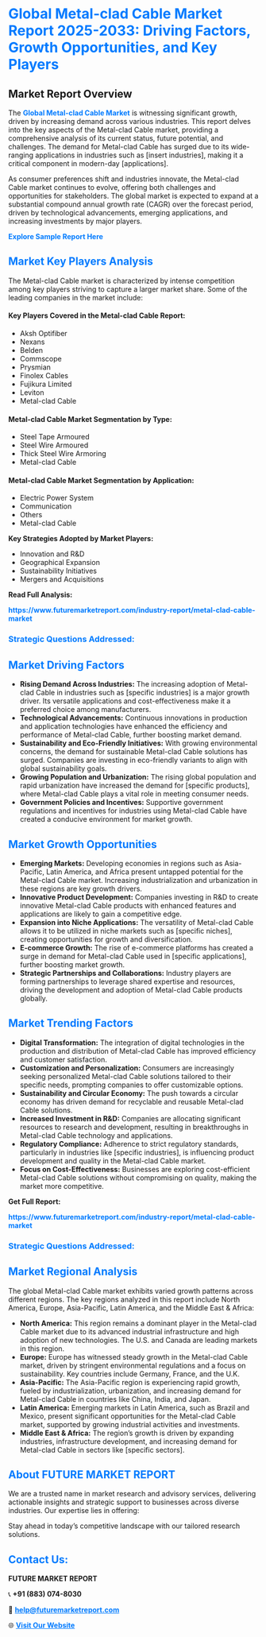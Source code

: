 <h1 style="color: #007BFF;">Global Metal-clad Cable Market Report 2025-2033: Driving Factors, Growth Opportunities, and Key Players</h1>

<section id="overview">
<h2>Market Report Overview</h2>
<p>The <a href="https://www.futuremarketreport.com/industry-report/metal-clad-cable-market" style="color: #007BFF; text-decoration: none;"><strong>Global Metal-clad Cable Market</strong></a> is witnessing significant growth, driven by increasing demand across various industries. This report delves into the key aspects of the Metal-clad Cable market, providing a comprehensive analysis of its current status, future potential, and challenges. The demand for Metal-clad Cable has surged due to its wide-ranging applications in industries such as [insert industries], making it a critical component in modern-day [applications].</p>
<p>As consumer preferences shift and industries innovate, the Metal-clad Cable market continues to evolve, offering both challenges and opportunities for stakeholders. The global market is expected to expand at a substantial compound annual growth rate (CAGR) over the forecast period, driven by technological advancements, emerging applications, and increasing investments by major players.</p>
</section>

<section id="overview">
<p><a href="https://www.futuremarketreport.com/request-sample/reportId=97445" style="color: #007BFF; text-decoration: none;"><strong>Explore Sample Report Here</strong></a></p>
</section>

<section id="key-players">
<h2 style="color: #007BFF;">Market Key Players Analysis</h2>
<p>The Metal-clad Cable market is characterized by intense competition among key players striving to capture a larger market share. Some of the leading companies in the market include:</p>
<h4>Key Players Covered in the Metal-clad Cable Report:</h4>
<ul><li>Aksh Optifiber</li><li>Nexans</li><li>Belden</li><li>Commscope</li><li>Prysmian</li><li>Finolex Cables</li><li>Fujikura Limited</li><li>Leviton</li><li>Metal-clad Cable</li></ul>
<h4>Metal-clad Cable Market Segmentation by Type:</h4>
<ul><li>Steel Tape Armoured</li><li>Steel Wire Armoured</li><li>Thick Steel Wire Armoring</li><li>Metal-clad Cable</li></ul>

<h4>Metal-clad Cable Market Segmentation by Application:</h4>
<ul><li>Electric Power System</li><li>Communication</li><li>Others</li><li>Metal-clad Cable</li></ul>
<p><strong>Key Strategies Adopted by Market Players:</strong></p>
<ul>
<li>Innovation and R&D</li>
<li>Geographical Expansion</li>
<li>Sustainability Initiatives</li>
<li>Mergers and Acquisitions</li>
</ul>
</section>

<section>
<p><strong>Read Full Analysis: </strong></p><a href="https://www.futuremarketreport.com/industry-report/metal-clad-cable-market" style="color: #007BFF; text-decoration: none;"><strong>https://www.futuremarketreport.com/industry-report/metal-clad-cable-market</strong></a>
<h3 style="color: #007BFF;">Strategic Questions Addressed:</h3>
</section>

<section id="driving-factors">
<h2 style="color: #007BFF;">Market Driving Factors</h2>
<ul>
<li><strong>Rising Demand Across Industries:</strong> The increasing adoption of Metal-clad Cable in industries such as [specific industries] is a major growth driver. Its versatile applications and cost-effectiveness make it a preferred choice among manufacturers.</li>
<li><strong>Technological Advancements:</strong> Continuous innovations in production and application technologies have enhanced the efficiency and performance of Metal-clad Cable, further boosting market demand.</li>
<li><strong>Sustainability and Eco-Friendly Initiatives:</strong> With growing environmental concerns, the demand for sustainable Metal-clad Cable solutions has surged. Companies are investing in eco-friendly variants to align with global sustainability goals.</li>
<li><strong>Growing Population and Urbanization:</strong> The rising global population and rapid urbanization have increased the demand for [specific products], where Metal-clad Cable plays a vital role in meeting consumer needs.</li>
<li><strong>Government Policies and Incentives:</strong> Supportive government regulations and incentives for industries using Metal-clad Cable have created a conducive environment for market growth.</li>
</ul>
</section>

<section id="growth-opportunities">
<h2 style="color: #007BFF;">Market Growth Opportunities</h2>
<ul>
<li><strong>Emerging Markets:</strong> Developing economies in regions such as Asia-Pacific, Latin America, and Africa present untapped potential for the Metal-clad Cable market. Increasing industrialization and urbanization in these regions are key growth drivers.</li>
<li><strong>Innovative Product Development:</strong> Companies investing in R&D to create innovative Metal-clad Cable products with enhanced features and applications are likely to gain a competitive edge.</li>
<li><strong>Expansion into Niche Applications:</strong> The versatility of Metal-clad Cable allows it to be utilized in niche markets such as [specific niches], creating opportunities for growth and diversification.</li>
<li><strong>E-commerce Growth:</strong> The rise of e-commerce platforms has created a surge in demand for Metal-clad Cable used in [specific applications], further boosting market growth.</li>
<li><strong>Strategic Partnerships and Collaborations:</strong> Industry players are forming partnerships to leverage shared expertise and resources, driving the development and adoption of Metal-clad Cable products globally.</li>
</ul>
</section>

<section id="trending-factors">
<h2 style="color: #007BFF;">Market Trending Factors</h2>
<ul>
<li><strong>Digital Transformation:</strong> The integration of digital technologies in the production and distribution of Metal-clad Cable has improved efficiency and customer satisfaction.</li>
<li><strong>Customization and Personalization:</strong> Consumers are increasingly seeking personalized Metal-clad Cable solutions tailored to their specific needs, prompting companies to offer customizable options.</li>
<li><strong>Sustainability and Circular Economy:</strong> The push towards a circular economy has driven demand for recyclable and reusable Metal-clad Cable solutions.</li>
<li><strong>Increased Investment in R&D:</strong> Companies are allocating significant resources to research and development, resulting in breakthroughs in Metal-clad Cable technology and applications.</li>
<li><strong>Regulatory Compliance:</strong> Adherence to strict regulatory standards, particularly in industries like [specific industries], is influencing product development and quality in the Metal-clad Cable market.</li>
<li><strong>Focus on Cost-Effectiveness:</strong> Businesses are exploring cost-efficient Metal-clad Cable solutions without compromising on quality, making the market more competitive.</li>
</ul>
</section>

<section>
<p><strong>Get Full Report: </strong></p><a href="https://www.futuremarketreport.com/industry-report/metal-clad-cable-market" style="color: #007BFF; text-decoration: none;"><strong>https://www.futuremarketreport.com/industry-report/metal-clad-cable-market</strong></a>
<h3 style="color: #007BFF;">Strategic Questions Addressed:</h3>
</section>


<section id="regional-analysis">
<h2 style="color: #007BFF;">Market Regional Analysis</h2>
<p>The global Metal-clad Cable market exhibits varied growth patterns across different regions. The key regions analyzed in this report include North America, Europe, Asia-Pacific, Latin America, and the Middle East & Africa:</p>
<ul>
<li><strong>North America:</strong> This region remains a dominant player in the Metal-clad Cable market due to its advanced industrial infrastructure and high adoption of new technologies. The U.S. and Canada are leading markets in this region.</li>
<li><strong>Europe:</strong> Europe has witnessed steady growth in the Metal-clad Cable market, driven by stringent environmental regulations and a focus on sustainability. Key countries include Germany, France, and the U.K.</li>
<li><strong>Asia-Pacific:</strong> The Asia-Pacific region is experiencing rapid growth, fueled by industrialization, urbanization, and increasing demand for Metal-clad Cable in countries like China, India, and Japan.</li>
<li><strong>Latin America:</strong> Emerging markets in Latin America, such as Brazil and Mexico, present significant opportunities for the Metal-clad Cable market, supported by growing industrial activities and investments.</li>
<li><strong>Middle East & Africa:</strong> The region’s growth is driven by expanding industries, infrastructure development, and increasing demand for Metal-clad Cable in sectors like [specific sectors].</li>
</ul>
</section>

<footer>
<h2 style="color: #007BFF;">About FUTURE MARKET REPORT</h2>
<p>We are a trusted name in market research and advisory services, delivering actionable insights and strategic support to businesses across diverse industries. Our expertise lies in offering:</p>

<p>Stay ahead in today’s competitive landscape with our tailored research solutions.</p>

<h2 style="color: #007BFF;">Contact Us:</h2>
<p><strong>FUTURE MARKET REPORT</strong></p>
<p>📞 <strong>+91 (883) 074-8030</strong></p>
<p>📧 <strong><a href="mailto:help@futuremarketreport.com" style="color: #007BFF;">help@futuremarketreport.com</a></strong></p>
<p>🌐 <strong><a href="https://www.futuremarketreport.com/" style="color: #007BFF;">Visit Our Website</a></strong></p>
</footer>